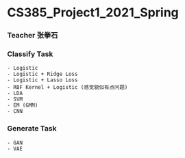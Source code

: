 # CS385_Project1_2021_Spring

### Teacher 张拳石

### Classify Task
    - Logistic
    - Logistic + Ridge Loss
    - Logistic + Lasso Loss
    - RBF Kernel + Logistic (感觉貌似有点问题)
    - LDA
    - SVM
    - EM (GMM)
    - CNN
    
### Generate Task
    - GAN
    - VAE
